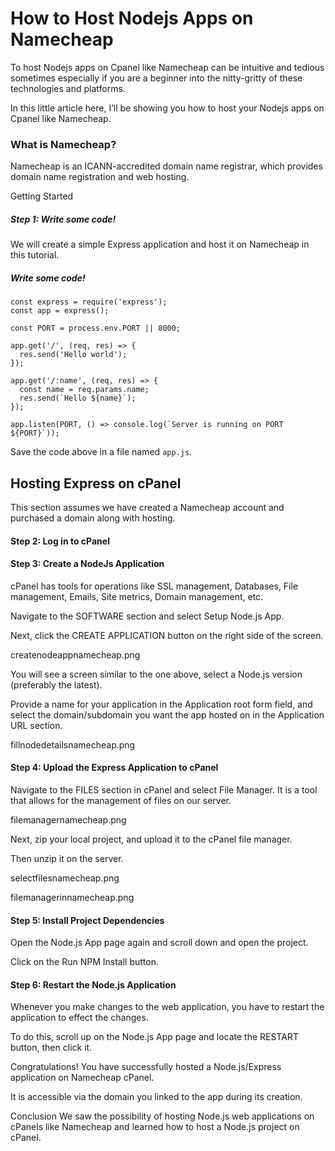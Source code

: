 # How to Host Nodejs Apps on Namecheap

To host Nodejs apps on Cpanel like Namecheap can be intuitive and tedious sometimes especially if you are a beginner into the nitty-gritty of these technologies and platforms.

In this little article here, I’ll be showing you how to host your Nodejs apps on Cpanel like Namecheap.

### What is Namecheap?

Namecheap is an ICANN-accredited domain name registrar, which provides domain name registration and web hosting.

Getting Started

##### Step 1: Write some code!

We will create a simple Express application and host it on Namecheap in this tutorial.

##### Write some code!

```
const express = require('express');
const app = express();

const PORT = process.env.PORT || 8000;

app.get('/', (req, res) => {
  res.send('Hello world');
});

app.get('/:name', (req, res) => {
  const name = req.params.name;
  res.send(`Hello ${name}`);
});

app.listen(PORT, () => console.log(`Server is running on PORT ${PORT}`));
```

Save the code above in a file named `app.js`.

## Hosting Express on cPanel

This section assumes we have created a Namecheap account and purchased a domain along with hosting.

#### Step 2: Log in to cPanel

#### Step 3: Create a NodeJs Application

cPanel has tools for operations like SSL management, Databases, File management, Emails, Site metrics, Domain management, etc.

Navigate to the SOFTWARE section and select Setup Node.js App.

Next, click the CREATE APPLICATION button on the right side of the screen.

createnodeappnamecheap.png

You will see a screen similar to the one above, select a Node.js version (preferably the latest).

Provide a name for your application in the Application root form field, and select the domain/subdomain you want the app hosted on in the Application URL section.

fillnodedetailsnamecheap.png

#### Step 4: Upload the Express Application to cPanel

Navigate to the FILES section in cPanel and select File Manager. It is a tool that allows for the management of files on our server.

filemanagernamecheap.png

Next, zip your local project, and upload it to the cPanel file manager.

Then unzip it on the server.

selectfilesnamecheap.png

filemanagerinnamecheap.png

#### Step 5: Install Project Dependencies

Open the Node.js App page again and scroll down and open the project.

Click on the Run NPM Install button.

#### Step 6: Restart the Node.js Application

Whenever you make changes to the web application, you have to restart the application to effect the changes.

To do this, scroll up on the Node.js App page and locate the RESTART button, then click it.

Congratulations! You have successfully hosted a Node.js/Express application on Namecheap cPanel.

It is accessible via the domain you linked to the app during its creation.

Conclusion
We saw the possibility of hosting Node.js web applications on cPanels like Namecheap and learned how to host a Node.js project on cPanel.
